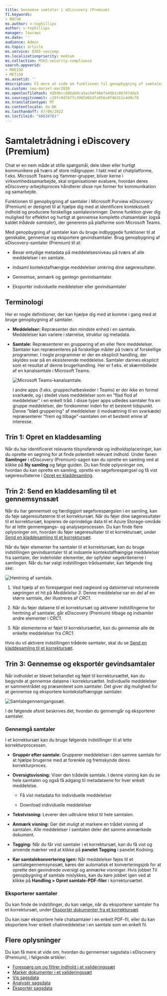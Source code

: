 ```yaml
---
title: Gennemse samtaler i eDiscovery (Premium)
f1.keywords:
- NOCSH
ms.author: v-tophillips
author: v-tophillips
manager: laurawi
ms.date: ''
audience: Admin
ms.topic: article
ms.service: O365-seccomp
ms.localizationpriority: medium
ms.collection: M365-security-compliance
search.appverid:
- MOE150
- MET150
ms.assetid: ''
description: Få mere at vide om funktionen til genopbygning af samtaler i Microsoft Purview eDiscovery (Premium) (kaldet samtaletrådning) til at genskabe, gennemse og eksportere chatsamtaler i Microsoft Teams og Yammer-grupper.
ms.custom: seo-marvel-mar2020
ms.openlocfilehash: 43b9bccd06ab9ca5ac94f48efa40b1c06707dde5
ms.sourcegitcommit: c29fc9d7477c3985d02d7a956a9f4b311c4d9c76
ms.translationtype: MT
ms.contentlocale: da-DK
ms.lasthandoff: 07/06/2022
ms.locfileid: "66634781"
---
```

# <a name="conversation-threading-in-ediscovery-premium"></a>Samtaletrådning i eDiscovery (Premium)

Chat er en nem måde at stille spørgsmål, dele ideer eller hurtigt kommunikere på tværs af store målgrupper. I takt med at chatplatforme, f.eks. Microsoft Teams og Yammer-grupper, bliver kerne i virksomhedssamarbejde, skal organisationer evaluere, hvordan deres eDiscovery-arbejdsproces håndterer disse nye former for kommunikation og samarbejde.

Funktionen til genopbygning af samtaler i Microsoft Purview eDiscovery (Premium) er designet til at hjælpe dig med at identificere kontekstuelt indhold og producere forskellige samtalevisninger. Denne funktion giver dig mulighed for effektivt og hurtigt at gennemse komplette chatsamtaler (også kaldet *trådede samtaler*), der genereres på platforme som Microsoft Teams.

Med genopbygning af samtaler kan du bruge indbyggede funktioner til at genskabe, gennemse og eksportere gevindsamtaler. Brug genopbygning af eDiscovery-samtaler (Premium) til at:

- Bevar entydige metadata på meddelelsesniveau på tværs af alle meddelelser i en samtale.

- Indsaml kontekstafhængige meddelelser omkring dine søgeresultater.

- Gennemse, anmærk og gentegn gevindsamtaler.

- Eksportér individuelle meddelelser eller gevindsamtaler

## <a name="terminology"></a>Terminologi

Her er nogle definitioner, der kan hjælpe dig med at komme i gang med at bruge genopbygning af samtaler.

- **Meddelelser:** Repræsenter den mindste enhed i en samtale. Meddelelser kan variere i størrelse, struktur og metadata.

- **Samtale:** Repræsenterer en gruppering af en eller flere meddelelser. Samtaler kan repræsenteres på forskellige måder på tværs af forskellige programmer. I nogle programmer er der en eksplicit handling, der skyldes svar på en eksisterende meddelelse. Samtaler dannes eksplicit som et resultat af denne brugerhandling. Her er f.eks. et skærmbillede af en kanalsamtale i Microsoft Teams.

   ![Microsoft Teams-kanalsamtale.](../media/threadedchat.png)

   I andre apps (f.eks. gruppechatbeskeder i Teams) er der ikke en formel svarkæde, og i stedet vises meddelelser som en "flad flod af meddelelser" i en enkelt tråd. I disse typer apps udledes samtaler fra en gruppe meddelelser, der forekommer inden for et bestemt tidspunkt. Denne "blød gruppering" af meddelelser (i modsætning til en svarkæde) repræsenterer "frem og tilbage"-samtalen om et bestemt emne af interesse.

## <a name="step-1-create-a-draft-collection"></a>Trin 1: Opret en kladdesamling

Når du har identificeret relevante tilsynsførende og indholdsplaceringer, kan du oprette en søgning for at finde potentielt relevant indhold. Under fanen **Samlinger** i eDiscovery (Premium)-sagen kan du oprette en samling ved at klikke på **Ny samling** og følge guiden. Du kan finde oplysninger om, hvordan du kan oprette en samling, oprette en søgeforespørgsel og få vist søgeresultaterne i [Opret en kladdesamling](create-draft-collection.md).

## <a name="step-2-commit-a-draft-collection-to-a-review-set"></a>Trin 2: Send en kladdesamling til et gennemsynssæt

Når du har gennemset og færdiggjort søgeforespørgslen i en samling, kan du føje søgeresultaterne til et korrektursæt. Når du føjer dine søgeresultater til et korrektursæt, kopieres de oprindelige data til et Azure Storage-område for at lette gennemgangs- og analyseprocessen. Du kan finde flere oplysninger om, hvordan du føjer søgeresultater til et korrektursæt, under [Send en kladdesamling til et korrektursæt](commit-draft-collection.md).

Når du føjer elementer fra samtaler til et korrektursæt, kan du bruge indstillingen gevindsamtaler til at indsamle kontekstafhængige meddelelser fra samtaler, der indeholder elementer, der opfylder søgekriterierne i samlingen. Når du har valgt indstillingen trådsamtaler, kan følgende ting ske:

  ![Hentning af samtale.](../media/messagesandconversations.png)

1. Ved hjælp af en forespørgsel med nøgleord og datointerval returnerede søgningen et hit på *Meddelelse 3*. Denne meddelelse var en del af en større samtale, der illustreres af *CRC1*.

2. Når du føjer dataene til et korrektursæt og aktiverer indstillingerne for hentning af samtaler, går eDiscovery (Premium) tilbage og indsamler andre elementer i *CRC1*.

3. Når elementerne er føjet til korrektursættet, kan du gennemse alle de enkelte meddelelser fra *CRC1*.

Hvis du vil aktivere indstillingen trådede samtaler, skal du se [Send en kladdesamling til et korrektursæt](commit-draft-collection.md#commit-a-draft-collection-to-a-review-set).

## <a name="step-3-review-and-export-threaded-conversations"></a>Trin 3: Gennemse og eksportér gevindsamtaler

Når indholdet er blevet behandlet og føjet til korrektursættet, kan du begynde at gennemse dataene i korrektursættet. Individuelle meddelelser er sammentrådet og præsenteret som samtaler. Det giver dig mulighed for at gennemse og eksportere kontekstafhængige samtaler.

  ![Samtalegennemgangssæt.](../media/ConversationRSOptions.PNG)

I de følgende afsnit beskrives det, hvordan du gennemgår og eksporterer samtaler.

### <a name="reviewing-conversations"></a>Gennemgå samtaler

I et korrektursæt kan du bruge følgende indstillinger til at lette korrekturprocessen.

- **Gruppér efter samtale:** Grupperer meddelelser i den samme samtale for at hjælpe brugerne med at forenkle og fremskynde deres korrekturproces.

- **Oversigtsvisning:** Viser den trådede samtale. I denne visning kan du se hele samtalen og også få adgang til metadataene for hver enkelt meddelelse.

   - Få vist metadata for individuelle meddelelser

   - Download individuelle meddelelser

- **Tekstvisning:** Leverer den udtrukne tekst til hele samtalen.

- **Anmærk visning:** Gør det muligt at markere en trådet visning af samtalen. Alle meddelelser i samtalen deler det samme anmærkede dokument.

- **Tagging:** Når du får vist samtaler i et korrektursæt, kan du få vist og anvende mærker ved at klikke på **panelet Tagging** i panelet Kodning.

- **Kør samtalekonvertering igen:** Når meddelelser føjes til et samtalegennemsynssæt, køres der automatisk et konverteringsjob for at oprette den gevindrede oversigt og anmærke visninger. Hvis jobbet Til genopbygning af samtale mislykkes, kan du køre jobbet igen ved at klikke på **Handling > Opret samtale-PDF-filer** i korrektursættet.

### <a name="exporting-conversations"></a>Eksporterer samtaler

Du kan finde de indstillinger, du kan vælge, når du eksporterer samtaler fra et korrektursæt, under [Eksportér dokumenter fra et korrektursæt](export-documents-from-review-set.md#export-options).

Du kan især eksportere hele chatsamtaler i en enkelt PDF-fil, eller du kan eksportere hver enkelt chatmeddelelse i en samtale som en enkelt fil.

## <a name="more-information"></a>Flere oplysninger

Du kan få mere at vide om, hvordan du gennemser sagsdata i eDiscovery (Premium), i følgende artikler:

- [Forespørg om og filtrer indhold i et valideringssæt](review-set-search.md)
- [Markér dokumenter i et valideringssæt](tagging-documents.md)
- [Vis sagsdata](view-documents-in-review-set.md)
- [Analysér sagsdata](analyzing-data-in-review-set.md)
- [Eksportér sagsdata](exporting-data-ediscover20.md)

